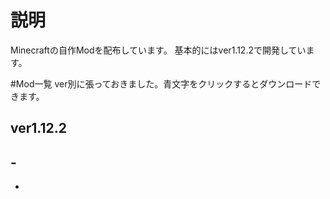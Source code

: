 # 説明
Minecraftの自作Modを配布しています。
基本的にはver1.12.2で開発しています。

#Mod一覧
ver別に張っておきました。青文字をクリックするとダウンロードできます。
## ver1.12.2
-[]()
-
-
